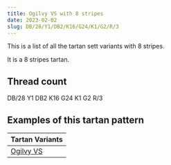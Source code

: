 ```yaml
---
title: Ogilvy VS with 8 stripes
date: 2023-02-02
slug: DB/28/Y1/DB2/K16/G24/K1/G2/R/3
---
```

This is a list of all the tartan sett variants with 8 stripes.

It is a 8 stripes tartan.


## Thread count
DB/28 Y1 DB2 K16 G24 K1 G2 R/3

## Examples of this tartan pattern

| Tartan Variants |
|---------------|
| [Ogilvy VS](/variants/db/28/y1/db2/k16/g24/k1/g2/r/3-db00004c-g004c00-k000000-rc80000-yffc800)||
